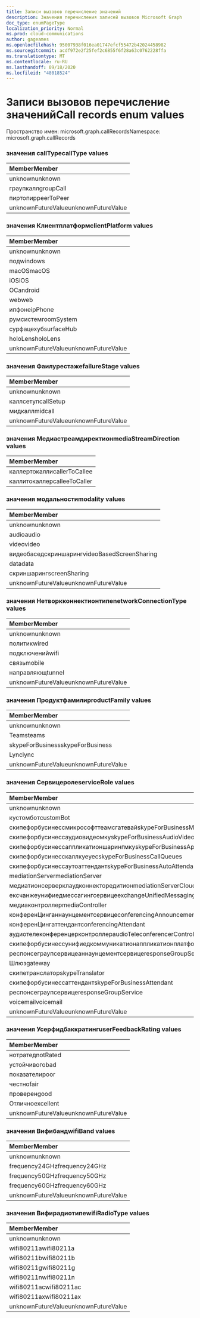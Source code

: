 ```yaml
---
title: Записи вызовов перечисление значений
description: Значения перечисления записей вызовов Microsoft Graph
doc_type: enumPageType
localization_priority: Normal
ms.prod: cloud-communications
author: gageames
ms.openlocfilehash: 95007938f016ea01747efcf55472b42024458982
ms.sourcegitcommit: acdf972e2f25fef2c6855f6f28a63c0762228ffa
ms.translationtype: MT
ms.contentlocale: ru-RU
ms.lasthandoff: 09/18/2020
ms.locfileid: "48018524"
---
```

# <a name="call-records-enum-values"></a><span data-ttu-id="db539-103">Записи вызовов перечисление значений</span><span class="sxs-lookup"><span data-stu-id="db539-103">Call records enum values</span></span>

<span data-ttu-id="db539-104">Пространство имен: microsoft.graph.callRecords</span><span class="sxs-lookup"><span data-stu-id="db539-104">Namespace: microsoft.graph.callRecords</span></span>

### <a name="calltype-values"></a><span data-ttu-id="db539-105">значения callType</span><span class="sxs-lookup"><span data-stu-id="db539-105">callType values</span></span>

| <span data-ttu-id="db539-106">Member</span><span class="sxs-lookup"><span data-stu-id="db539-106">Member</span></span>
|:--------------
| <span data-ttu-id="db539-107">unknown</span><span class="sxs-lookup"><span data-stu-id="db539-107">unknown</span></span>
| <span data-ttu-id="db539-108">граупкалл</span><span class="sxs-lookup"><span data-stu-id="db539-108">groupCall</span></span>
| <span data-ttu-id="db539-109">пиртопир</span><span class="sxs-lookup"><span data-stu-id="db539-109">peerToPeer</span></span>
| <span data-ttu-id="db539-110">unknownFutureValue</span><span class="sxs-lookup"><span data-stu-id="db539-110">unknownFutureValue</span></span>

### <a name="clientplatform-values"></a><span data-ttu-id="db539-111">значения Клиентплатформ</span><span class="sxs-lookup"><span data-stu-id="db539-111">clientPlatform values</span></span>

| <span data-ttu-id="db539-112">Member</span><span class="sxs-lookup"><span data-stu-id="db539-112">Member</span></span>
|:--------------
| <span data-ttu-id="db539-113">unknown</span><span class="sxs-lookup"><span data-stu-id="db539-113">unknown</span></span>
| <span data-ttu-id="db539-114">под</span><span class="sxs-lookup"><span data-stu-id="db539-114">windows</span></span>
| <span data-ttu-id="db539-115">macOS</span><span class="sxs-lookup"><span data-stu-id="db539-115">macOS</span></span>
| <span data-ttu-id="db539-116">iOS</span><span class="sxs-lookup"><span data-stu-id="db539-116">iOS</span></span>
| <span data-ttu-id="db539-117">ОС</span><span class="sxs-lookup"><span data-stu-id="db539-117">android</span></span>
| <span data-ttu-id="db539-118">web</span><span class="sxs-lookup"><span data-stu-id="db539-118">web</span></span>
| <span data-ttu-id="db539-119">ипфоне</span><span class="sxs-lookup"><span data-stu-id="db539-119">ipPhone</span></span>
| <span data-ttu-id="db539-120">румсистем</span><span class="sxs-lookup"><span data-stu-id="db539-120">roomSystem</span></span>
| <span data-ttu-id="db539-121">сурфацехуб</span><span class="sxs-lookup"><span data-stu-id="db539-121">surfaceHub</span></span>
| <span data-ttu-id="db539-122">holoLens</span><span class="sxs-lookup"><span data-stu-id="db539-122">holoLens</span></span>
| <span data-ttu-id="db539-123">unknownFutureValue</span><span class="sxs-lookup"><span data-stu-id="db539-123">unknownFutureValue</span></span>

### <a name="failurestage-values"></a><span data-ttu-id="db539-124">значения Фаилурестаже</span><span class="sxs-lookup"><span data-stu-id="db539-124">failureStage values</span></span>

| <span data-ttu-id="db539-125">Member</span><span class="sxs-lookup"><span data-stu-id="db539-125">Member</span></span>
|:--------------
| <span data-ttu-id="db539-126">unknown</span><span class="sxs-lookup"><span data-stu-id="db539-126">unknown</span></span>
| <span data-ttu-id="db539-127">каллсетуп</span><span class="sxs-lookup"><span data-stu-id="db539-127">callSetup</span></span>
| <span data-ttu-id="db539-128">мидкалл</span><span class="sxs-lookup"><span data-stu-id="db539-128">midcall</span></span>
| <span data-ttu-id="db539-129">unknownFutureValue</span><span class="sxs-lookup"><span data-stu-id="db539-129">unknownFutureValue</span></span>

### <a name="mediastreamdirection-values"></a><span data-ttu-id="db539-130">значения Медиастреамдиректион</span><span class="sxs-lookup"><span data-stu-id="db539-130">mediaStreamDirection values</span></span>

| <span data-ttu-id="db539-131">Member</span><span class="sxs-lookup"><span data-stu-id="db539-131">Member</span></span>
|:--------------
| <span data-ttu-id="db539-132">каллертокалли</span><span class="sxs-lookup"><span data-stu-id="db539-132">callerToCallee</span></span>
| <span data-ttu-id="db539-133">каллитокаллер</span><span class="sxs-lookup"><span data-stu-id="db539-133">calleeToCaller</span></span>

### <a name="modality-values"></a><span data-ttu-id="db539-134">значения модальности</span><span class="sxs-lookup"><span data-stu-id="db539-134">modality values</span></span>

| <span data-ttu-id="db539-135">Member</span><span class="sxs-lookup"><span data-stu-id="db539-135">Member</span></span>
|:--------------
| <span data-ttu-id="db539-136">unknown</span><span class="sxs-lookup"><span data-stu-id="db539-136">unknown</span></span>
| <span data-ttu-id="db539-137">audio</span><span class="sxs-lookup"><span data-stu-id="db539-137">audio</span></span>
| <span data-ttu-id="db539-138">video</span><span class="sxs-lookup"><span data-stu-id="db539-138">video</span></span>
| <span data-ttu-id="db539-139">видеобаседскриншаринг</span><span class="sxs-lookup"><span data-stu-id="db539-139">videoBasedScreenSharing</span></span>
| <span data-ttu-id="db539-140">data</span><span class="sxs-lookup"><span data-stu-id="db539-140">data</span></span>
| <span data-ttu-id="db539-141">скриншаринг</span><span class="sxs-lookup"><span data-stu-id="db539-141">screenSharing</span></span>
| <span data-ttu-id="db539-142">unknownFutureValue</span><span class="sxs-lookup"><span data-stu-id="db539-142">unknownFutureValue</span></span>

### <a name="networkconnectiontype-values"></a><span data-ttu-id="db539-143">значения Нетворкконнектионтипе</span><span class="sxs-lookup"><span data-stu-id="db539-143">networkConnectionType values</span></span>

| <span data-ttu-id="db539-144">Member</span><span class="sxs-lookup"><span data-stu-id="db539-144">Member</span></span>
|:--------------
| <span data-ttu-id="db539-145">unknown</span><span class="sxs-lookup"><span data-stu-id="db539-145">unknown</span></span>
| <span data-ttu-id="db539-146">политик</span><span class="sxs-lookup"><span data-stu-id="db539-146">wired</span></span>
| <span data-ttu-id="db539-147">подключений</span><span class="sxs-lookup"><span data-stu-id="db539-147">wifi</span></span>
| <span data-ttu-id="db539-148">связь</span><span class="sxs-lookup"><span data-stu-id="db539-148">mobile</span></span>
| <span data-ttu-id="db539-149">направляющ</span><span class="sxs-lookup"><span data-stu-id="db539-149">tunnel</span></span>
| <span data-ttu-id="db539-150">unknownFutureValue</span><span class="sxs-lookup"><span data-stu-id="db539-150">unknownFutureValue</span></span>

### <a name="productfamily-values"></a><span data-ttu-id="db539-151">значения Продуктфамили</span><span class="sxs-lookup"><span data-stu-id="db539-151">productFamily values</span></span>

| <span data-ttu-id="db539-152">Member</span><span class="sxs-lookup"><span data-stu-id="db539-152">Member</span></span>
|:--------------
| <span data-ttu-id="db539-153">unknown</span><span class="sxs-lookup"><span data-stu-id="db539-153">unknown</span></span>
| <span data-ttu-id="db539-154">Teams</span><span class="sxs-lookup"><span data-stu-id="db539-154">teams</span></span>
| <span data-ttu-id="db539-155">skypeForBusiness</span><span class="sxs-lookup"><span data-stu-id="db539-155">skypeForBusiness</span></span>
| <span data-ttu-id="db539-156">Lync</span><span class="sxs-lookup"><span data-stu-id="db539-156">lync</span></span>
| <span data-ttu-id="db539-157">unknownFutureValue</span><span class="sxs-lookup"><span data-stu-id="db539-157">unknownFutureValue</span></span>

### <a name="servicerole-values"></a><span data-ttu-id="db539-158">значения Сервицероле</span><span class="sxs-lookup"><span data-stu-id="db539-158">serviceRole values</span></span>

| <span data-ttu-id="db539-159">Member</span><span class="sxs-lookup"><span data-stu-id="db539-159">Member</span></span>
|:--------------
| <span data-ttu-id="db539-160">unknown</span><span class="sxs-lookup"><span data-stu-id="db539-160">unknown</span></span>
| <span data-ttu-id="db539-161">кустомбот</span><span class="sxs-lookup"><span data-stu-id="db539-161">customBot</span></span>
| <span data-ttu-id="db539-162">скипефорбусинессмикрософттеамсгатевай</span><span class="sxs-lookup"><span data-stu-id="db539-162">skypeForBusinessMicrosoftTeamsGateway</span></span>
| <span data-ttu-id="db539-163">скипефорбусинессаудиовидеомку</span><span class="sxs-lookup"><span data-stu-id="db539-163">skypeForBusinessAudioVideoMcu</span></span>
| <span data-ttu-id="db539-164">скипефорбусинессаппликатионшарингмку</span><span class="sxs-lookup"><span data-stu-id="db539-164">skypeForBusinessApplicationSharingMcu</span></span>
| <span data-ttu-id="db539-165">скипефорбусинесскаллкуеуес</span><span class="sxs-lookup"><span data-stu-id="db539-165">skypeForBusinessCallQueues</span></span>
| <span data-ttu-id="db539-166">скипефорбусинессаутоаттендант</span><span class="sxs-lookup"><span data-stu-id="db539-166">skypeForBusinessAutoAttendant</span></span>
| <span data-ttu-id="db539-167">mediationServer</span><span class="sxs-lookup"><span data-stu-id="db539-167">mediationServer</span></span>
| <span data-ttu-id="db539-168">медиатионсерверклаудконнекторедитион</span><span class="sxs-lookup"><span data-stu-id="db539-168">mediationServerCloudConnectorEdition</span></span>
| <span data-ttu-id="db539-169">ексчанжеунифиедмессагингсервице</span><span class="sxs-lookup"><span data-stu-id="db539-169">exchangeUnifiedMessagingService</span></span>
| <span data-ttu-id="db539-170">медиаконтроллер</span><span class="sxs-lookup"><span data-stu-id="db539-170">mediaController</span></span>
| <span data-ttu-id="db539-171">конференЦинганнаунцементсервице</span><span class="sxs-lookup"><span data-stu-id="db539-171">conferencingAnnouncementService</span></span>
| <span data-ttu-id="db539-172">конференЦингаттендант</span><span class="sxs-lookup"><span data-stu-id="db539-172">conferencingAttendant</span></span>
| <span data-ttu-id="db539-173">аудиотелеконференцерконтроллер</span><span class="sxs-lookup"><span data-stu-id="db539-173">audioTeleconferencerController</span></span>
| <span data-ttu-id="db539-174">скипефорбусинессунифиедкоммуникатионаппликатионплатформ</span><span class="sxs-lookup"><span data-stu-id="db539-174">skypeForBusinessUnifiedCommunicationApplicationPlatform</span></span>
| <span data-ttu-id="db539-175">респонсеграупсервицеаннаунцементсервице</span><span class="sxs-lookup"><span data-stu-id="db539-175">responseGroupServiceAnnouncementService</span></span>
| <span data-ttu-id="db539-176">Шлюз</span><span class="sxs-lookup"><span data-stu-id="db539-176">gateway</span></span>
| <span data-ttu-id="db539-177">скипетранслатор</span><span class="sxs-lookup"><span data-stu-id="db539-177">skypeTranslator</span></span>
| <span data-ttu-id="db539-178">скипефорбусинессаттендант</span><span class="sxs-lookup"><span data-stu-id="db539-178">skypeForBusinessAttendant</span></span>
| <span data-ttu-id="db539-179">респонсеграупсервице</span><span class="sxs-lookup"><span data-stu-id="db539-179">responseGroupService</span></span>
| <span data-ttu-id="db539-180">voicemail</span><span class="sxs-lookup"><span data-stu-id="db539-180">voicemail</span></span>
| <span data-ttu-id="db539-181">unknownFutureValue</span><span class="sxs-lookup"><span data-stu-id="db539-181">unknownFutureValue</span></span>

### <a name="userfeedbackrating-values"></a><span data-ttu-id="db539-182">значения Усерфидбаккратинг</span><span class="sxs-lookup"><span data-stu-id="db539-182">userFeedbackRating values</span></span>

| <span data-ttu-id="db539-183">Member</span><span class="sxs-lookup"><span data-stu-id="db539-183">Member</span></span>
|:--------------
| <span data-ttu-id="db539-184">нотратед</span><span class="sxs-lookup"><span data-stu-id="db539-184">notRated</span></span>
| <span data-ttu-id="db539-185">устойчивого</span><span class="sxs-lookup"><span data-stu-id="db539-185">bad</span></span>
| <span data-ttu-id="db539-186">показатели</span><span class="sxs-lookup"><span data-stu-id="db539-186">poor</span></span>
| <span data-ttu-id="db539-187">честно</span><span class="sxs-lookup"><span data-stu-id="db539-187">fair</span></span>
| <span data-ttu-id="db539-188">проверен</span><span class="sxs-lookup"><span data-stu-id="db539-188">good</span></span>
| <span data-ttu-id="db539-189">Отлично</span><span class="sxs-lookup"><span data-stu-id="db539-189">excellent</span></span>
| <span data-ttu-id="db539-190">unknownFutureValue</span><span class="sxs-lookup"><span data-stu-id="db539-190">unknownFutureValue</span></span>

### <a name="wifiband-values"></a><span data-ttu-id="db539-191">значения Вифибанд</span><span class="sxs-lookup"><span data-stu-id="db539-191">wifiBand values</span></span>

| <span data-ttu-id="db539-192">Member</span><span class="sxs-lookup"><span data-stu-id="db539-192">Member</span></span>
|:--------------
| <span data-ttu-id="db539-193">unknown</span><span class="sxs-lookup"><span data-stu-id="db539-193">unknown</span></span>
| <span data-ttu-id="db539-194">frequency24GHz</span><span class="sxs-lookup"><span data-stu-id="db539-194">frequency24GHz</span></span>
| <span data-ttu-id="db539-195">frequency50GHz</span><span class="sxs-lookup"><span data-stu-id="db539-195">frequency50GHz</span></span>
| <span data-ttu-id="db539-196">frequency60GHz</span><span class="sxs-lookup"><span data-stu-id="db539-196">frequency60GHz</span></span>
| <span data-ttu-id="db539-197">unknownFutureValue</span><span class="sxs-lookup"><span data-stu-id="db539-197">unknownFutureValue</span></span>

### <a name="wifiradiotype-values"></a><span data-ttu-id="db539-198">значения Вифирадиотипе</span><span class="sxs-lookup"><span data-stu-id="db539-198">wifiRadioType values</span></span>

| <span data-ttu-id="db539-199">Member</span><span class="sxs-lookup"><span data-stu-id="db539-199">Member</span></span>
|:--------------
| <span data-ttu-id="db539-200">unknown</span><span class="sxs-lookup"><span data-stu-id="db539-200">unknown</span></span>
| <span data-ttu-id="db539-201">wifi80211a</span><span class="sxs-lookup"><span data-stu-id="db539-201">wifi80211a</span></span>
| <span data-ttu-id="db539-202">wifi80211b</span><span class="sxs-lookup"><span data-stu-id="db539-202">wifi80211b</span></span>
| <span data-ttu-id="db539-203">wifi80211g</span><span class="sxs-lookup"><span data-stu-id="db539-203">wifi80211g</span></span>
| <span data-ttu-id="db539-204">wifi80211n</span><span class="sxs-lookup"><span data-stu-id="db539-204">wifi80211n</span></span>
| <span data-ttu-id="db539-205">wifi80211ac</span><span class="sxs-lookup"><span data-stu-id="db539-205">wifi80211ac</span></span>
| <span data-ttu-id="db539-206">wifi80211ax</span><span class="sxs-lookup"><span data-stu-id="db539-206">wifi80211ax</span></span>
| <span data-ttu-id="db539-207">unknownFutureValue</span><span class="sxs-lookup"><span data-stu-id="db539-207">unknownFutureValue</span></span>

<!--
{
  "type": "#page.annotation",
  "namespace": "microsoft.graph.callRecords"
}
-->

